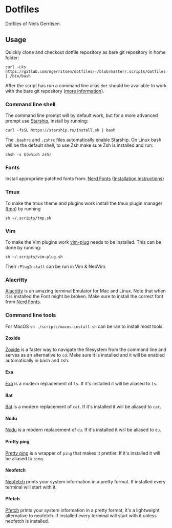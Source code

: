 # Dotfiles

Dotfiles of Niels Gerritsen.

## Usage

Quickly clone and checkout dotfile repository as bare git repository in home folder:

```
curl -Lks https://gitlab.com/ngerritsen/dotfiles/-/blob/master/.scripts/dotfiles.sh | /bin/bash
```

After the script has run a command line alias `dot` should be available to work with the bare git repository ([more information](https://www.atlassian.com/git/tutorials/dotfiles)).

### Command line shell

The command line prompt will by default work, but for a more advanced prompt use [Starship](https://starship.rs/), install by running:

```
curl -fsSL https://starship.rs/install.sh | bash
```

The `.bashrc` and `.zshrc` files automatically enable Starship. On Linux bash will be the default shell, to use Zsh make sure Zsh is installed and run:

```
chsh -s $(which zsh)
```

### Fonts

Install appropriate patched fonts from: [Nerd Fonts](https://www.nerdfonts.com/) ([Installation instructions](https://github.com/ryanoasis/nerd-fonts#font-installation))

### Tmux

To make the tmux theme and plugins work install the tmux plugin manager ([tmp](https://github.com/tmux-plugins/tpm)) by running

```
sh ~/.scripts/tmp.sh
```

### Vim

To make the Vim plugins work [vim-plug](https://github.com/junegunn/vim-plug) needs to be installed. This can be done by running:

```
sh ~/.scripts/vim-plug.sh
```

Then `:PlugInstall` can be run in Vim & NeoVim.

### Alacritty

[Alacritty](https://github.com/alacritty/alacritty) is an amazing terminal Emulator for Mac and Linux. Note that when it is installed the Font might be broken. Make sure to install the correct font from [Nerd Fonts](https://www.nerdfonts.com/).

### Command line tools

For MacOS `sh ./scripts/macos-install.sh` can be ran to install most tools.

#### Zoxide

[Zoxide](https://github.com/ajeetdsouza/zoxide) is a faster way to navigate the filesystem from the command line and serves as an alternative to `cd`. Make sure it is installed and it will be enabled automatically in bash and zsh.

#### Exa

[Exa](https://the.exa.website/) is a modern replacement of `ls`. If it's installed it will be aliased to `ls`.

#### Bat

[Bat](https://github.com/sharkdp/bat) is a modern replacement of `cat`. If it's installed it will be aliased to `cat`.

#### Ncdu

[Ncdu](https://dev.yorhel.nl/ncdu) is a modern replacement of `du`. If it's installed it will be aliased to `du`.

#### Pretty ping

[Pretty ping](https://github.com/denilsonsa/prettyping) is a wrapper of `ping` that makes it prettier. If it's installed it will be aliased to `ping`.

#### Neofetch

[Neofetch](https://github.com/dylanaraps/neofetch) prints your system information in a pretty format. If installed every terminal will start with it.

#### Pfetch

[Pfetch](https://github.com/dylanaraps/pfetch) prints your system information in a pretty format, it's a lightweight alternative to neofetch. If installed every terminal will start with it unless neofetch is installed.
